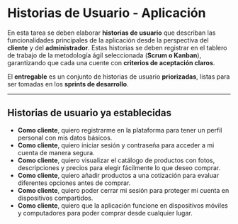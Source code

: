 # Historias de Usuario - Aplicación

En esta tarea se deben elaborar **historias de usuario** que describan las funcionalidades principales de la aplicación desde la perspectiva del **cliente** y del **administrador**. Estas historias se deben registrar en el tablero de trabajo de la metodología ágil seleccionada (**Scrum o Kanban**), garantizando que cada una cuente con **criterios de aceptación claros**.

El **entregable** es un conjunto de historias de usuario **priorizadas**, listas para ser tomadas en los **sprints de desarrollo**.

---

## Historias de usuario ya establecidas

- **Como cliente**, quiero registrarme en la plataforma para tener un perfil personal con mis datos básicos.  
- **Como cliente**, quiero iniciar sesión y contraseña para acceder a mi cuenta de manera segura.  
- **Como cliente**, quiero visualizar el catálogo de productos con fotos, descripciones y precios para elegir fácilmente lo que deseo comprar.  
- **Como cliente**, quiero añadir productos a una cotización para evaluar diferentes opciones antes de comprar.  
- **Como cliente**, quiero poder cerrar mi sesión para proteger mi cuenta en dispositivos compartidos.  
- **Como cliente**, quiero que la aplicación funcione en dispositivos móviles y computadores para poder comprar desde cualquier lugar.  
